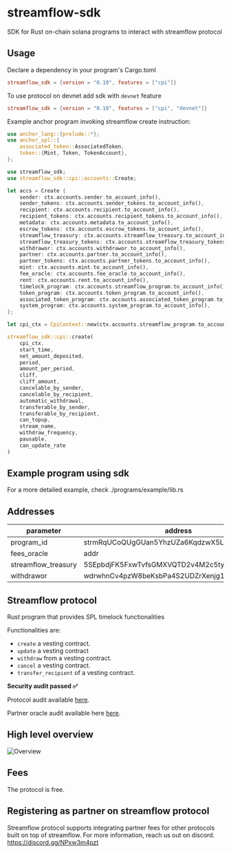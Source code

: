 # streamflow-sdk
SDK for Rust on-chain solana programs to interact with streamflow protocol

## Usage

Declare a dependency in your program's Cargo.toml

```toml
streamflow_sdk = {version = "0.10", features = ["cpi"]}
```

To use protocol on devnet add sdk with `devnet` feature

```toml
streamflow_sdk = {version = "0.10", features = ["cpi", "devnet"]}
```

Example anchor program invoking streamflow create instruction:

```rust
use anchor_lang::{prelude::*};
use anchor_spl::{
    associated_token::AssociatedToken,
    token::{Mint, Token, TokenAccount},
};

use streamflow_sdk;
use streamflow_sdk::cpi::accounts::Create;

let accs = Create {
    sender: ctx.accounts.sender.to_account_info(),
    sender_tokens: ctx.accounts.sender_tokens.to_account_info(),
    recipient: ctx.accounts.recipient.to_account_info(),
    recipient_tokens: ctx.accounts.recipient_tokens.to_account_info(),
    metadata: ctx.accounts.metadata.to_account_info(),
    escrow_tokens: ctx.accounts.escrow_tokens.to_account_info(),
    streamflow_treasury: ctx.accounts.streamflow_treasury.to_account_info(),
    streamflow_treasury_tokens: ctx.accounts.streamflow_treasury_tokens.to_account_info(),
    withdrawor: ctx.accounts.withdrawor.to_account_info(),
    partner: ctx.accounts.partner.to_account_info(),
    partner_tokens: ctx.accounts.partner_tokens.to_account_info(),
    mint: ctx.accounts.mint.to_account_info(),
    fee_oracle: ctx.accounts.fee_oracle.to_account_info(),
    rent: ctx.accounts.rent.to_account_info(),
    timelock_program: ctx.accounts.streamflow_program.to_account_info(),
    token_program: ctx.accounts.token_program.to_account_info(),
    associated_token_program: ctx.accounts.associated_token_program.to_account_info(),
    system_program: ctx.accounts.system_program.to_account_info(),
};

let cpi_ctx = CpiContext::new(ctx.accounts.streamflow_program.to_account_info(), accs);

streamflow_sdk::cpi::create(
    cpi_ctx,
    start_time,
    net_amount_deposited,
    period,
    amount_per_period,
    cliff,
    cliff_amount,
    cancelable_by_sender,
    cancelable_by_recipient,
    automatic_withdrawal,
    transferable_by_sender,
    transferable_by_recipient,
    can_topup,
    stream_name,
    withdraw_frequency,
    pausable,
    can_update_rate
)
```

## Example program using sdk

For a more detailed example, check ./programs/example/lib.rs

Addresses
---

| parameter           |address|
|---------------------|----|
| program_id          |strmRqUCoQUgGUan5YhzUZa6KqdzwX5L6FpUxfmKg5m|
| fees_oracle         |addr|
| streamflow_treasury |5SEpbdjFK5FxwTvfsGMXVQTD2v4M2c5tyRTxhdsPkgDw|
| withdrawor          |wdrwhnCv4pzW8beKsbPa4S2UDZrXenjg16KJdKSpb5u|



## Streamflow protocol


Rust program that provides SPL timelock functionalities

Functionalities are:
- `create` a vesting contract.
- `update` a vesting contract
- `withdraw` from a vesting contract.
- `cancel` a vesting contract.
- `transfer_recipient` of a vesting contract.

**Security audit passed ✅**

Protocol audit available [here](https://github.com/streamflow-finance/rust-sdk/blob/main/protocol_audit.pdf).

Partner oracle audit available here [here](https://github.com/streamflow-finance/rust-sdk/blob/main/partner_oracle_audit.pdf).

High level overview
--
![Overview](./misc/overview.jpeg)

## Fees

The protocol is free.

## Registering as partner on streamflow protocol

Streamflow protocol supports integrating partner fees for other protocols built on top of streamflow. For more information, reach us out on discord. https://discord.gg/NPxw3m4pzt
